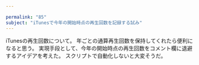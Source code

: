 ```yaml
---

permalink: "85"
subject: "iTunesで今年の開始時点の再生回数を記録する試み"
---
```


iTunesの再生回数について。
年ごとの通算再生回数を保持してくれたら便利になると思う。
実現手段として、今年の開始時点の再生回数をコメント欄に退避するアイデアを考えた。
スクリプトで自動化しないと大変そうだ。
